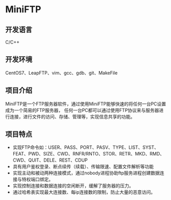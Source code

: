 # MiniFTP
## 开发语言
C/C++
## 开发环境
CentOS7、LeapFTP、vim、gcc、gdb、git、MakeFile
## 项目介绍
MiniFTP是一个FTP服务器软件，通过使用MiniFTP能够快速的将任何一台PC设置成为一个简易的FTP服务器，
任何一台PC都可以通过使用FTP协议来与服务器进行连接，进行文件的访问、存储、管理等，实现信息共享的功能。
## 项目特点
- 实现FTP命令如：USER、PASS、PORT、PASV、TYPE、LIST、SYST、FEAT、PWD、SIZE、CWD、RNFR/RNTO、STOR、RETR、MKD、RMD、CWD、QUIT、DELE、REST、CDUP
- 具有用户鉴权登录、断点续传（续载）、传输限速、配置文件解析等功能
- 实现主动和被动两种连接模式，通过nobody进程协助ftp服务进程创建数据连接与特权端口绑定。
- 实现控制连接和数据连接的空闲断开，缓解了服务器的压力。
- 通过哈希表实现最大连接数、每ip连接数的限制，防止大量的恶意访问。
